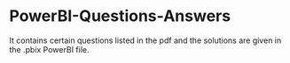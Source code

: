 # PowerBI-Questions-Answers
It contains certain questions listed in the pdf and the solutions are given in the .pbix PowerBI file.
